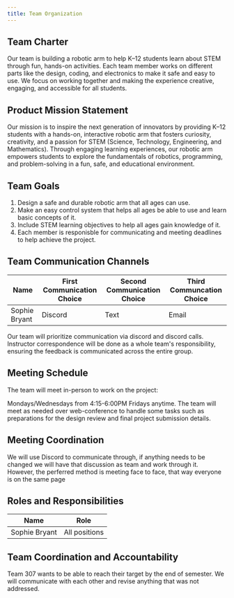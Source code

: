 ```yaml
---
title: Team Organization
---
```


## Team Charter
Our team is building a robotic arm to help K–12 students learn about STEM through fun, hands-on activities. Each team member works on different parts like the design, coding, and electronics to make it safe and easy to use. We focus on working together and making the experience creative, engaging, and accessible for all students.


## Product Mission Statement
Our mission is to inspire the next generation of innovators by providing K–12 students with a hands-on, interactive robotic arm that fosters curiosity, creativity, and a passion for STEM (Science, Technology, Engineering, and Mathematics). Through engaging learning experiences, our robotic arm empowers students to explore the fundamentals of robotics, programming, and problem-solving in a fun, safe, and educational environment.


## Team Goals
1. Design a safe and durable robotic arm that all ages can use.
2. Make an easy control system that helps all ages be able to use and learn basic concepts of it.
3. Include STEM learning objectives to help all ages gain knowledge of it.
4. Each member is responisble for communicating and meeting deadlines to help achieve the project.


## Team Communication Channels

| Name | First Communication Choice | Second Communication Choice | Third Communcation Choice |
| ---- | -------------------------- | --------------------------- | ------------------------- |
| Sophie Bryant | Discord | Text | Email |


Our team will prioritize communication via discord and discord calls. Instructor correspondence will be done as a whole team's responsibility, ensuring the feedback is communicated across the entire group.


## Meeting Schedule

The team will meet in-person to work on the project:

Mondays/Wednesdays from 4:15-6:00PM
Fridays anytime.
The team will meet as needed over web-conference to handle some tasks such as preparations for the design review and final project submission details.

## Meeting Coordination

We will use Discord to communicate through, if anything needs to be changed we will have that discussion as team and work through it. However, the perferred method is meeting face to face, that way everyone is on the same page

## Roles and Responsibilities 
| Name | Role |
| ---- | ---- |
| Sophie Bryant | All positions |


## Team Coordination and Accountability 

Team 307 wants to be able to reach their target by the end of semester. We will communicate with each other and revise anything that was not addressed. 
